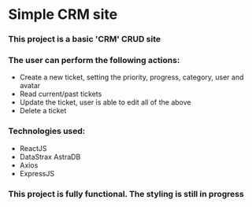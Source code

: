 # Simple CRM site

### This project is a basic 'CRM' CRUD site

### The user can perform the following actions:
* Create a new ticket, setting the priority, progress, category, user and avatar
* Read current/past tickets
* Update the ticket, user is able to edit all of the above
* Delete a ticket

### Technologies used:
* ReactJS
* DataStrax AstraDB
* Axios
* ExpressJS

### This project is fully functional. The styling is still in progress 
